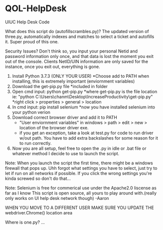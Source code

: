 # QOL-HelpDesk
UIUC Help Desk Code

What does this script do (autofillscrambles.py)?
The updated version of three.py, automatically indexes and matches to select a ticket and autofills it. Super proud of this one. 

Security Issues?
Don't think so, you input your personal Netid and password information only once, and that data is lost the moment
you exit out of the console. Clients NetID/UIN information are only saved for the instance, once you exit out, everything 
is gone.

1. Install Python 3.7.3 (ONLY YOUR USER)
	*Choose add to PATH when installing, this is extremely important (enviornment variables)
2. Download the get-pip.py file
	*included in folder 
4. Open cmd input: python get-pip.py 
	*where get-pip.py is the file location ie: "python C:\Users\chanm\Desktop\IncreaseProductivity\get-pip.py"
	*right click > properties > general > location 
5. In cmd input: pip install selenium
	*now you have installed selenium into your python verion
6. Download correct browser driver and add it to PATH
	* "User enviornment variables" in windows > path > edit > new > location of the browser driver exe.
	* if you get an exception, take a look at test.py for code to run driver w/out path. You have to add extra backslashes for some reason for it to run correctly.
7. Now you are all setup, feel free to open the .py in idle or .bat file or whatever method I decide to use
to launch the script. 

Note: When you launch the script the first time, there might be a windows firewall that pops up. Uhh forgot what settings you have to select, just try to let if run on all networks if possible. If you click the wrong settings you're kinda screwed so don't do that...
	
Note: Selenium is free for commerical use under the Apache2.0 liscense as far as I know
This script is open source, all yours to play around with.(really only works on UI help desk network though) -Aaron

WHEN YOU MOVE TO A DIFFERENT USER MAKE SURE YOU UPDATE THE webdriver.Chrome() location area

Where is one.py?
...
